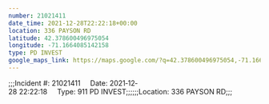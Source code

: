 ```yaml
---
number: 21021411
date_time: 2021-12-28T22:22:18+00:00
location: 336 PAYSON RD
latitude: 42.378600496975054
longitude: -71.1664085142158
type: PD INVEST
google_maps_link: https://maps.google.com/?q=42.378600496975054,-71.1664085142158
---
```


;;;Incident #: 21021411     Date: 2021‐12‐28 22:22:18     Type: 911 PD INVEST;;;;;;Location: 336 PAYSON RD;;;
